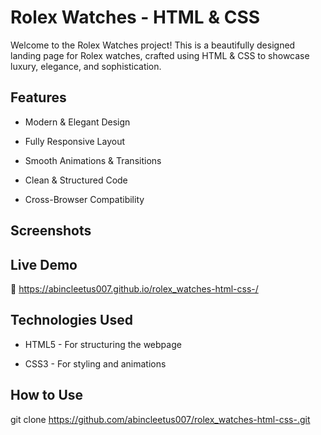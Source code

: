 
# Rolex Watches - HTML & CSS

Welcome to the Rolex Watches project! This is a beautifully designed landing page for Rolex watches, crafted using HTML & CSS to showcase luxury, elegance, and sophistication.


## Features

- Modern & Elegant Design

- Fully Responsive Layout

- Smooth Animations & Transitions

- Clean & Structured Code

- Cross-Browser Compatibility


## Screenshots




##  Live Demo
 🔗 https://abincleetus007.github.io/rolex_watches-html-css-/
##  Technologies Used

- HTML5 - For structuring the webpage

- CSS3 - For styling and animations
##  How to Use

git clone https://github.com/abincleetus007/rolex_watches-html-css-.git
